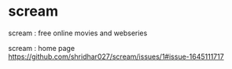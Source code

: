 # scream
scream : free online movies and webseries 


scream : home page
https://github.com/shridhar027/scream/issues/1#issue-1645111717
